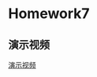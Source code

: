 # Homework7

## 演示视频
[演示视频](http://v.youku.com/v_show/id_XMzYzMTY1MTcyNA==.html?spm=a2h3j.8428770.3416059.1)

